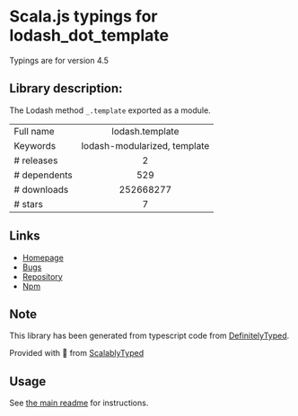 
# Scala.js typings for lodash_dot_template

Typings are for version 4.5

## Library description:
The Lodash method `_.template` exported as a module.

|                    |                 |
| ------------------ | :-------------: |
| Full name          | lodash.template |
| Keywords           | lodash-modularized, template |
| # releases         | 2 |
| # dependents       | 529 |
| # downloads        | 252668277 |
| # stars            | 7 |

## Links
- [Homepage](https://lodash.com/)
- [Bugs](https://github.com/lodash/lodash/issues)
- [Repository](https://github.com/lodash/lodash)
- [Npm](https://www.npmjs.com/package/lodash.template)
    


## Note
This library has been generated from typescript code from [DefinitelyTyped](https://definitelytyped.org).

Provided with :purple_heart: from [ScalablyTyped](https://github.com/oyvindberg/ScalablyTyped)

## Usage
See [the main readme](../../readme.md) for instructions.


